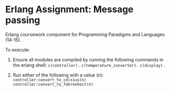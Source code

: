 # Erlang Assignment: Message passing
Erlang coursework component for Programming Paradigms and Languages (14-15).

To execute:

1. Ensure all modules are compiled by running the following commands in the erlang shell:
`c(controller).`
`c(temperature_converter).`
`c(display).`

2. Run either of the following with a value (n):
`controller:convert_to_celsius(n)`
`controller:convert_to_fahrenheit(n)`
